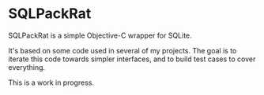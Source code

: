 # SQLPackRat

SQLPackRat is a simple Objective-C wrapper for SQLite.

It's based on some code used in several of my projects. The goal is to iterate this code towards simpler interfaces, and to build test cases to cover everything.

This is a work in progress.